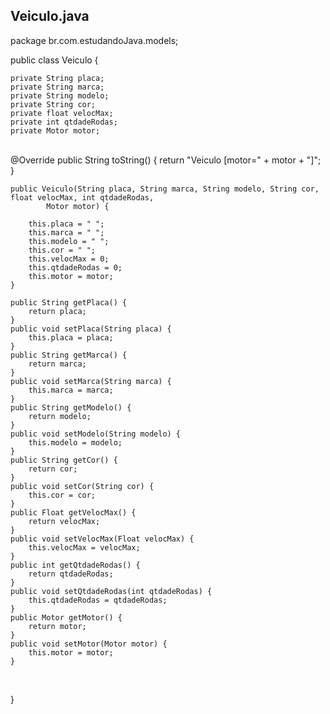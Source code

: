 ## Veiculo.java

package br.com.estudandoJava.models;

public class Veiculo {
	
	private String placa;
	private String marca;
	private String modelo;
	private String cor;
	private float velocMax;
	private int qtdadeRodas;
	private Motor motor;


​	
	@Override
	public String toString() {
		return "Veiculo [motor=" + motor + "]";
	}
	
	public Veiculo(String placa, String marca, String modelo, String cor, float velocMax, int qtdadeRodas,
			Motor motor) {
		
		this.placa = " ";
		this.marca = " ";
		this.modelo = " ";
		this.cor = " ";
		this.velocMax = 0;
		this.qtdadeRodas = 0;
		this.motor = motor;
	}
	
	public String getPlaca() {
		return placa;
	}
	public void setPlaca(String placa) {
		this.placa = placa;
	}
	public String getMarca() {
		return marca;
	}
	public void setMarca(String marca) {
		this.marca = marca;
	}
	public String getModelo() {
		return modelo;
	}
	public void setModelo(String modelo) {
		this.modelo = modelo;
	}
	public String getCor() {
		return cor;
	}
	public void setCor(String cor) {
		this.cor = cor;
	}
	public Float getVelocMax() {
		return velocMax;
	}
	public void setVelocMax(Float velocMax) {
		this.velocMax = velocMax;
	}
	public int getQtdadeRodas() {
		return qtdadeRodas;
	}
	public void setQtdadeRodas(int qtdadeRodas) {
		this.qtdadeRodas = qtdadeRodas;
	}
	public Motor getMotor() {
		return motor;
	}
	public void setMotor(Motor motor) {
		this.motor = motor;
	}


​	

}